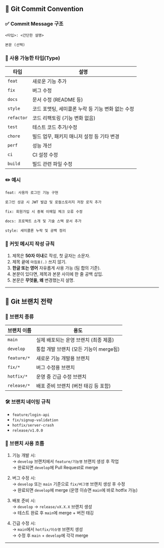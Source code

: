 ## 🧾 Git Commit Convention

### ✅ Commit Message 구조 

```
<타입>: <간단한 설명>   

본문 (선택)
```

### 📌 사용 가능한 타입(Type)

| 타입       | 설명                                   |
|------------|----------------------------------------|
| `feat`     | 새로운 기능 추가                        |
| `fix`      | 버그 수정                              |
| `docs`     | 문서 수정 (README 등)                   |
| `style`    | 코드 포맷팅, 세미콜론 누락 등 기능 변화 없는 수정 |
| `refactor` | 코드 리팩토링 (기능 변화 없음)           |
| `test`     | 테스트 코드 추가/수정                   |
| `chore`    | 빌드 업무, 패키지 매니저 설정 등 기타 변경 |
| `perf`     | 성능 개선                              |
| `ci`       | CI 설정 수정                           |
| `build`    | 빌드 관련 파일 수정                     |

### ✏️ 예시

```
feat: 사용자 로그인 기능 구현

로그인 성공 시 JWT 발급 및 로컬스토리지 저장 로직 추가
```

```
fix: 회원가입 시 중복 이메일 체크 오류 수정
```

```
docs: 프로젝트 소개 및 기술 스택 문서 추가
```

```
style: 세미콜론 누락 및 공백 정리
```

### 📖 커밋 메시지 작성 규칙

1. 제목은 **50자 이내**로 작성, 첫 글자는 소문자.
2. 제목 끝에 `마침표(.)` 쓰지 않기.
3. **한글 또는 영어** 자유롭게 사용 가능 (팀 합의 기준).
4. 본문이 있다면, 제목과 본문 사이에 한 줄 공백 삽입.
5. 본문은 **무엇을, 왜** 변경했는지 설명.

---

## 🌿 Git 브랜치 전략

### 📌 브랜치 종류

| 브랜치 이름   | 용도 |
|---------------|------|
| `main`        | 실제 배포되는 운영 브랜치 (최종 제품) |
| `develop`     | 통합 개발 브랜치 (모든 기능이 merge됨) |
| `feature/*`   | 새로운 기능 개발용 브랜치 |
| `fix/*`       | 버그 수정용 브랜치 |
| `hotfix/*`    | 운영 중 긴급 수정 브랜치 |
| `release/*`   | 배포 준비 브랜치 (버전 태깅 등 포함) |

### 🛠 브랜치 네이밍 규칙

- `feature/login-api`  
- `fix/signup-validation`  
- `hotfix/server-crash`  
- `release/v1.0.0`  

### 🔁 브랜치 사용 흐름

1. 기능 개발 시:  
   → `develop` 브랜치에서 `feature/기능명` 브랜치 생성 후 작업  
   → 완료되면 `develop`에 Pull Request로 merge

2. 버그 수정 시:  
   → `develop` 또는 `main` 기준으로 `fix/버그명` 브랜치 생성 후 수정  
   → 완료되면 `develop`에 merge (운영 이슈면 `main`에 바로 hotfix 가능)

3. 배포 준비 시:  
   → `develop` → `release/vX.X.X` 브랜치 생성  
   → 테스트 완료 후 `main`에 merge + 버전 태깅

4. 긴급 수정 시:  
   → `main`에서 `hotfix/이슈명` 브랜치 생성  
   → 수정 후 `main` + `develop`에 각각 merge

---